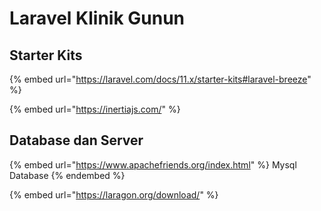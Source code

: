# Laravel Klinik Gunun

## Starter Kits

{% embed url="https://laravel.com/docs/11.x/starter-kits#laravel-breeze" %}



{% embed url="https://inertiajs.com/" %}

## Database dan Server

{% embed url="https://www.apachefriends.org/index.html" %}
Mysql Database
{% endembed %}

{% embed url="https://laragon.org/download/" %}

